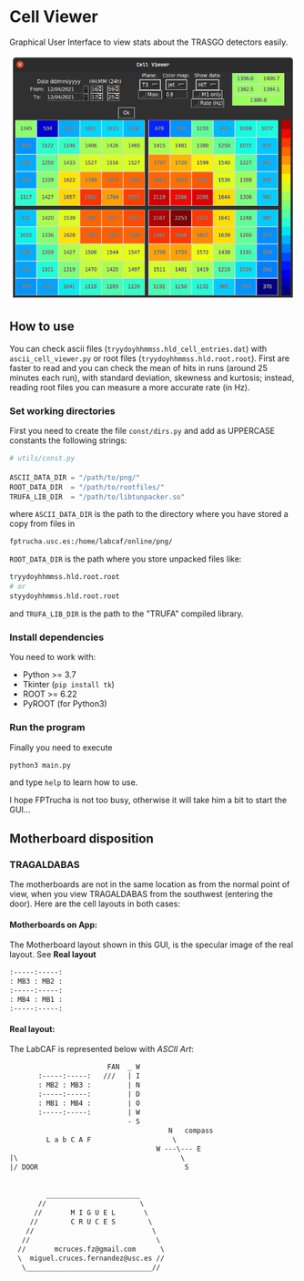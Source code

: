 # Cell Viewer
Graphical User Interface to view stats about the TRASGO detectors easily.

![Dark Theme](./store/screenshot.png) 

## How to use
You can check ascii files (`tryydoyhhmmss.hld_cell_entries.dat`) with `ascii_cell_viewer.py` or root files (`tryydoyhhmmss.hld.root.root`). First are faster to read and you can check the mean of hits in runs (around 25 minutes each run), with standard deviation, skewness and kurtosis; instead, reading root files you can measure a more accurate rate (in Hz).

### Set working directories
First you need to create the file `const/dirs.py` and add as UPPERCASE constants the following strings:
```python
# utils/const.py

ASCII_DATA_DIR = "/path/to/png/"
ROOT_DATA_DIR  = "/path/to/rootfiles/"
TRUFA_LIB_DIR  = "/path/to/libtunpacker.so"
```
where `ASCII_DATA_DIR` is the path to the directory where you have stored a copy from files in
```bash
fptrucha.usc.es:/home/labcaf/online/png/
```
`ROOT_DATA_DIR` is the path where you store unpacked files like:
```bash
tryydoyhhmmss.hld.root.root
# or
styydoyhhmmss.hld.root.root
```
and `TRUFA_LIB_DIR` is the path to the "TRUFA" compiled library.

### Install dependencies
You need to work with:
* Python >= 3.7
* Tkinter (`pip install tk`)
* ROOT >= 6.22
* PyROOT (for Python3)

### Run the program

Finally you need to execute
```bash
python3 main.py
```
and type `help` to learn how to use.

I hope FPTrucha is not too busy, otherwise it will take him a bit to start the GUI...


## Motherboard disposition

### TRAGALDABAS
The motherboards are not in the same location as from the normal point 
of view, when you view TRAGALDABAS from the southwest (entering the door). 
Here are the cell layouts in both cases:

#### Motherboards on App:
The Motherboard layout shown in this GUI, is the specular image of the real layout. See **Real layout**
```
:-----:-----:
: MB3 : MB2 :
:-----:-----:
: MB4 : MB1 :
:-----:-----:
```

#### Real layout:
The LabCAF is represented below with *ASCII Art*:
```
                        FAN  _ W
       :-----:-----:   ///   | I
       : MB2 : MB3 :         | N
       :-----:-----:         | D
       : MB1 : MB4 :         | O
       :-----:-----:         | W
                             - S
                                       N   compass
         L a b C A F                    \
                                    W ---\--- E
|\                                        \
|/ DOOR                                    S


         _______________________
       //                       \
      //       M I G U E L       \
     //        C R U C E S        \
    //                             \
   //                               \
  //       mcruces.fz@gmail.com      \
  \  miguel.cruces.fernandez@usc.es //
   \_______________________________//
```
